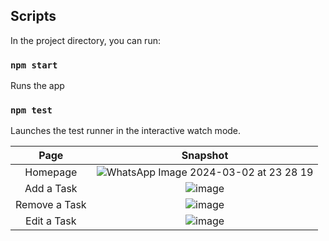 ## Scripts

In the project directory, you can run:

### `npm start`

Runs the app

### `npm test`

Launches the test runner in the interactive watch mode.

|Page|Snapshot|
|:------:|:---------------------------------------------------------------:|
|Homepage|![WhatsApp Image 2024-03-02 at 23 28 19](https://github.com/siyagampawar/To-Do-App/assets/115725393/95e0cb7c-3fc1-4859-82e3-28676cff1a1e)|
|Add a Task|![image](https://github.com/siyagampawar/To-Do-App/assets/115725393/40ea4fa5-5f8e-4a17-8c03-fe8a0c8f01bf)|
|Remove a Task|![image](https://github.com/siyagampawar/To-Do-App/assets/115725393/b2ef21f1-d7df-46f9-a3df-ab48573c004d)|
|Edit a Task|![image](https://github.com/siyagampawar/To-Do-App/assets/115725393/a30ada7b-51c1-4948-a865-c5c1192299fd)|



